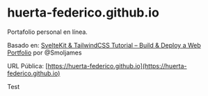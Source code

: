 # huerta-federico.github.io

Portafolio personal en línea.

Basado en:
[SvelteKit & TailwindCSS Tutorial – Build & Deploy a Web Portfolio](https://www.youtube.com/watch?v=-2UjwQzxvBQ)
por @Smoljames

URL Pública:
[https://huerta-federico.github.io](https://huerta-federico.github.io)

Test